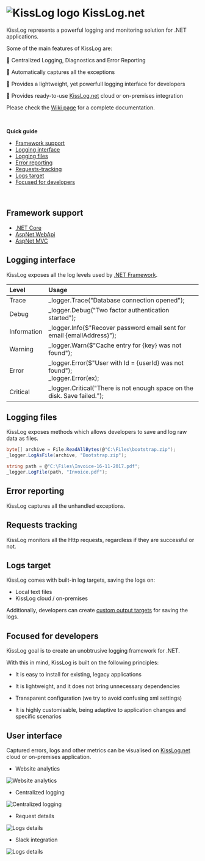 # ![KissLog logo](https://kisslog.net/content/images/kissLogLogos/logo_32.png) KissLog.net

KissLog represents a powerful logging and monitoring solution for .NET applications.

Some of the main features of KissLog are:

&#128313; Centralized Logging, Diagnostics and Error Reporting

&#128313; Automatically captures all the exceptions

&#128313; Provides a lightweight, yet powerfull logging interface for developers

&#128313; Provides ready-to-use [KissLog.net](https://kisslog.net) cloud or on-premises integration

Please check the [Wiki page](https://github.com/KissLog-net/KissLog.Sdk/wiki) for a complete documentation.

<br>

**Quick guide**

* [Framework support](#Framework-support)
* [Logging interface](#Logging-interface)
* [Logging files](#Logging-files)
* [Error reporting](#Error-reporting)
* [Requests-tracking](#Requests-tracking)
* [Logs target](#Logs-target)
* [Focused for developers](#Focused-for-developers)

<br>

## Framework support

- [.NET Core](https://github.com/KissLog-net/KissLog.Sdk/wiki/Install-Net-Core)
- [AspNet WebApi](https://github.com/KissLog-net/KissLog.Sdk/wiki/Install-AspNet-WebApi)
- [AspNet MVC](https://github.com/KissLog-net/KissLog.Sdk/wiki/Install-AspNet-Mvc)

## Logging interface

KissLog exposes all the log levels used by [.NET Framework](https://docs.microsoft.com/en-us/aspnet/core/fundamentals/logging/?view=aspnetcore-2.1#log-level).

| Level | Usage |
| :--- | :--- |
| Trace | _logger.Trace("Database connection opened"); |
| Debug | _logger.Debug("Two factor authentication started"); |
| Information | _logger.Info($"Recover password email sent for email {emailAddress}"); |
| Warning | _logger.Warn($"Cache entry for {key} was not found"); |
| Error | _logger.Error($"User with Id = {userId} was not found"); <br> _logger.Error(ex); |
| Critical | _logger.Critical("There is not enough space on the disk. Save failed."); |

## Logging files

KissLog exposes methods which allows developers to save and log raw data as files.

```csharp
byte[] archive = File.ReadAllBytes(@"C:\Files\bootstrap.zip");
_logger.LogAsFile(archive, "Bootstrap.zip");

string path = @"C:\Files\Invoice-16-11-2017.pdf";
_logger.LogFile(path, "Invoice.pdf");
```

## Error reporting

KissLog captures all the unhandled exceptions.

## Requests tracking

KissLog monitors all the Http requests, regardless if they are successful or not.

## Logs target

KissLog comes with built-in log targets, saving the logs on:

- Local text files
- KissLog cloud / on-premises

Additionally, developers can create [custom output targets](https://github.com/KissLog-net/KissLog.Sdk/wiki/Custom-output) for saving the logs.

## Focused for developers

KissLog goal is to create an unobtrusive logging framework for .NET.

With this in mind, KissLog is built on the following principles:

* It is easy to install for existing, legacy applications

* It is lightweight, and it does not bring unnecessary dependencies

* Transparent configuration (we try to avoid confusing xml settings)

* It is highly customisable, being adaptive to application changes and specific scenarios

## User interface

Captured errors, logs and other metrics can be visualised on [KissLog.net](https://kisslog.net) cloud or on-premises application.

* Website analytics

![Website analytics](https://kisslog.net/Content/images/app-screens/website-analytics-framed.png)

* Centralized logging

![Centralized logging](https://kisslog.net/Content/images/app-screens/centralized-logging-framed.png)

* Request details

![Logs details](https://kisslog.net/Content/images/app-screens/logs-details-framed.png)

* Slack integration

![Logs details](https://kisslog.net/Content/images/app-screens/slack-integration-framed.png)